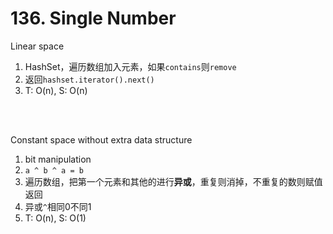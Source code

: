 # 136. Single Number

Linear space

1. HashSet，遍历数组加入元素，如果`contains`则`remove`
2. 返回`hashset.iterator().next()`
3. T: O(n), S: O(n)

<br/>

<br/>

Constant space without extra data structure

1. bit manipulation
2. `a ^ b ^ a = b`
3. 遍历数组，把第一个元素和其他的进行**异或**，重复则消掉，不重复的数则赋值返回
4. 异或`^`相同0不同1
5. T: O(n), S: O(1)
